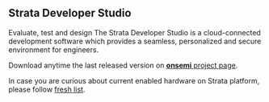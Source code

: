 ## Strata Developer Studio

Evaluate, test and design
The Strata Developer Studio is a cloud-connected development software which provides a seamless, personalized and secure environment for engineers.


Download anytime the last released version on [__onsemi__ project page](https://onsemi.com/strata).

In case you are curious about current enabled hardware on Strata platform,
please follow [fresh list](https://www.onsemi.com/design/tools-software/strata-developer-studio#strata-enabled).
